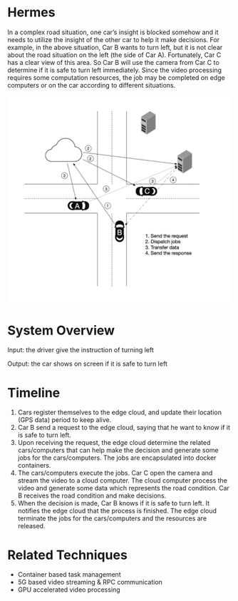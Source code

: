 # Hermes
In a complex road situation, one car’s insight is blocked somehow and it needs to utilize the insight of the other car to help it make decisions. For example, in the above situation, Car B wants to turn left, but it is not clear about the road situation on the left (the side of Car A). Fortunately, Car C has a clear view of this area. So Car B will use the camera from Car C to determine if it is safe to turn left immediately. Since the video processing requires some computation resources, the job may be completed on edge computers or on the car according to different situations.

![System Architecture](docs/archi.png?raw=true "Title")


# System Overview
Input: the driver give the instruction of turning left

Output: the car shows on screen if it is safe to turn left


# Timeline
1. Cars register themselves to the edge cloud, and update their location (GPS data) period to keep alive.
1. Car B send a request to the edge cloud, saying that he want to know if it is safe to turn left.
2. Upon receiving the request, the edge cloud determine the related cars/computers that can help make the decision and generate some jobs for the cars/computers. The jobs are encapsulated into docker containers.
3. The cars/computers execute the jobs. Car C open the camera and stream the video to a cloud computer. The cloud computer process the video and generate some data which represents the road condition. Car B receives the road condition and make decisions.
4. When the decision is made, Car B knows if it is safe to turn left. It notifies the edge cloud that the process is finished. The edge cloud terminate the jobs for the cars/computers and the resources are released.

# Related Techniques
- Container based task management
- 5G based video streaming & RPC communication
- GPU accelerated video processing

